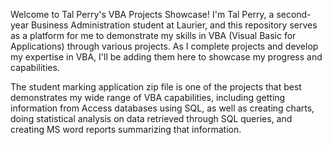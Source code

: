 Welcome to Tal Perry's VBA Projects Showcase! I'm Tal Perry, a second-year Business Administration student at Laurier, and this repository serves as a platform for me to demonstrate my skills in VBA (Visual Basic for Applications) through various projects. 
As I complete projects and develop my expertise in VBA, I'll be adding them here to showcase my progress and capabilities.

The student marking application zip file is one of the projects that best demonstrates my wide range of VBA capabilities, including getting information from Access databases using SQL, as well as creating charts, doing statistical analysis on data retrieved through SQL queries, and creating MS word reports summarizing that information.

